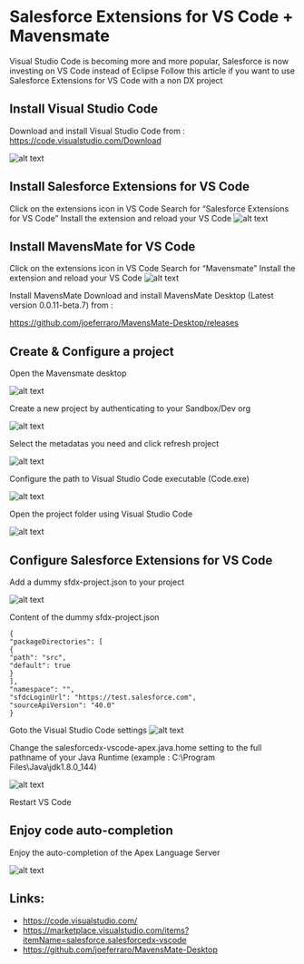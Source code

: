# Salesforce Extensions for VS Code + Mavensmate

Visual Studio Code is becoming more and more popular, Salesforce is now investing on VS Code instead of Eclipse
Follow this article if you want to use Salesforce Extensions for VS Code with a non DX project

## Install Visual Studio Code

Download and install Visual Studio Code from :
https://code.visualstudio.com/Download

![alt text](https://cdn-images-1.medium.com/max/1000/1*4Q5WAp-QwbH7YG6k5nDwtw.png "title")

## Install Salesforce Extensions for VS Code

Click on the extensions icon in VS Code
Search for “Salesforce Extensions for VS Code”
Install the extension and reload your VS Code
![alt text](https://cdn-images-1.medium.com/max/1000/1*KeFGat51oRymF-Vk4YyIwA.png "title")

## Install MavensMate for VS Code

Click on the extensions icon in VS Code
Search for “Mavensmate”
Install the extension and reload your VS Code
![alt text](https://cdn-images-1.medium.com/max/1000/1*NeSTIrwAOTkefK_nteFkaA.png "title")

Install MavensMate
Download and install MavensMate Desktop (Latest version 0.0.11-beta.7) from :

https://github.com/joeferraro/MavensMate-Desktop/releases

## Create & Configure a project

Open the Mavensmate desktop

![alt text](https://cdn-images-1.medium.com/max/1000/1*6XCvmqGgk973XbNjlckIlA.png "title")

Create a new project by authenticating to your Sandbox/Dev org

![alt text](https://cdn-images-1.medium.com/max/1000/1*zlNV3aFJ5PANeW8euDa04A.png "title")

Select the metadatas you need and click refresh project

![alt text](https://cdn-images-1.medium.com/max/1000/1*vV7o2gbZSFWtD0H8lnSmng.png "title")

Configure the path to Visual Studio Code executable (Code.exe)

![alt text](https://cdn-images-1.medium.com/max/1000/1*WXtZgBGYGA1XrplYdmBIqw.png "title")

Open the project folder using Visual Studio Code

![alt text](https://cdn-images-1.medium.com/max/1000/1*PSj5VXYfOlEgjWvO6JgurA.png "title")

## Configure Salesforce Extensions for VS Code

Add a dummy sfdx-project.json to your project

![alt text](https://cdn-images-1.medium.com/max/1000/1*IA1pq3h5cSljVL6QLlduYw.png "title")

Content of the dummy sfdx-project.json

```
{
"packageDirectories": [
{
"path": "src",
"default": true
}
],
"namespace": "",
"sfdcLoginUrl": "https://test.salesforce.com",
"sourceApiVersion": "40.0"
}
```

Goto the Visual Studio Code settings
![alt text](https://cdn-images-1.medium.com/max/1000/1*SUZDE_MZl1uRDMWcK0xhUw.png "title")

Change the salesforcedx-vscode-apex.java.home setting to the full pathname of your Java Runtime (example : C:\\Program Files\\Java\\jdk1.8.0_144)

![alt text](https://cdn-images-1.medium.com/max/1000/1*s5OAFgZxjtYilvCzBAGZNg.png "title")

Restart VS Code

## Enjoy code auto-completion

Enjoy the auto-completion of the Apex Language Server

![alt text](https://cdn-images-1.medium.com/max/1000/1*cM1FW8MA4CLs_I-A_Qs_Ow.png "title")

## Links:

- https://code.visualstudio.com/
- https://marketplace.visualstudio.com/items?itemName=salesforce.salesforcedx-vscode
- https://github.com/joeferraro/MavensMate-Desktop
